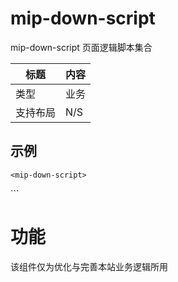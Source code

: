 ﻿# mip-down-script

mip-down-script 页面逻辑脚本集合

标题|内容
----|----
类型|业务
支持布局|N/S

## 示例

```
<mip-down-script>

   ```
</mip-down-script>
```

# 功能
该组件仅为优化与完善本站业务逻辑所用
